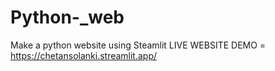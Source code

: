 # Python-_web
Make  a python website using Steamlit
LIVE WEBSITE DEMO = https://chetansolanki.streamlit.app/
